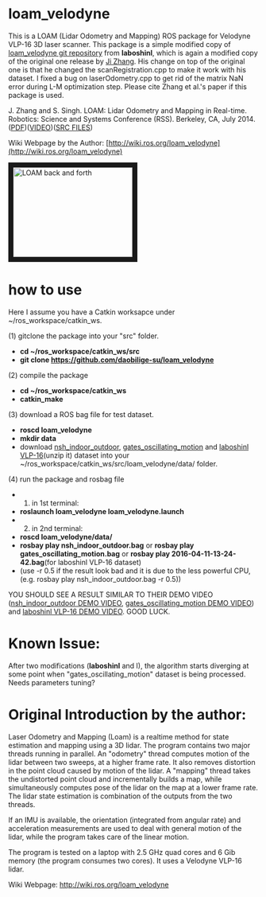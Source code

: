 # loam_velodyne

This is a LOAM (Lidar Odometry and Mapping) ROS package for Velodyne VLP-16 3D laser scanner. This package is a simple modified copy of [loam_velodyne git repository](https://github.com/laboshinl/loam_velodyne) from **laboshinl**, which is again a modified copy of the original one release by [Ji Zhang](http://www.frc.ri.cmu.edu/~jizhang03/). His change on top of the original one is that he changed the scanRegistration.cpp to make it work with his dataset. I fixed a bug on laserOdometry.cpp to get rid of the matrix NaN error during L-M optimization step. Please cite Zhang et al.'s paper if this package is used. 

J. Zhang and S. Singh. LOAM: Lidar Odometry and Mapping in Real-time. Robotics: Science and Systems Conference (RSS). Berkeley, CA, July 2014.([PDF](http://www.frc.ri.cmu.edu/~jizhang03/Publications/RSS_2014.pdf))([VIDEO](https://www.youtube.com/watch?feature=player_embedded&v=8ezyhTAEyHs))([SRC FILES](http://docs.ros.org/indigo/api/loam_velodyne/html/files.html))

Wiki Webpage by the Author: [http://wiki.ros.org/loam_velodyne](http://wiki.ros.org/loam_velodyne)

<a href="http://www.youtube.com/watch?feature=player_embedded&v=8ezyhTAEyHs" target="_blank"><img src="http://img.youtube.com/vi/8ezyhTAEyHs/0.jpg" alt="LOAM back and forth" width="240" height="180" border="10" /></a>

# how to use
Here I assume you have a Catkin worksapce under ~/ros_workspace/catkin_ws.

(1) gitclone the package into your "src" folder.
+ **cd ~/ros_workspace/catkin_ws/src**
+ **git clone https://github.com/daobilige-su/loam_velodyne**

(2) compile the package
+ **cd ~/ros_workspace/catkin_ws**
+ **catkin_make**

(3) download a ROS bag file for test dataset.
+ **roscd loam_velodyne**
+ **mkdir data**
+ download [nsh_indoor_outdoor](www.frc.ri.cmu.edu/~jizhang03/Datasets/nsh_indoor_outdoor.bag), [gates_oscillating_motion](www.frc.ri.cmu.edu/~jizhang03/Datasets/gates_oscillating_motion.bag) and [laboshinl VLP-16](https://db.tt/t2r39mjZ)(unzip it) dataset into your ~/ros_workspace/catkin_ws/src/loam_velodyne/data/ folder.

(4) run the package and rosbag file
+ 1) in 1st terminal:
+ **roslaunch loam_velodyne loam_velodyne.launch**
+ 2) in 2nd terminal:
+ **roscd loam_velodyne/data/**
+ **rosbay play nsh_indoor_outdoor.bag** or **rosbay play gates_oscillating_motion.bag** or **rosbay play 2016-04-11-13-24-42.bag**(for laboshinl VLP-16 dataset)
+ (use -r 0.5 if the result look bad and it is due to the less powerful CPU, (e.g. rosbay play nsh_indoor_outdoor.bag -r 0.5))

YOU SHOULD SEE A RESULT SIMILAR TO THEIR DEMO VIDEO ([nsh_indoor_outdoor DEMO VIDEO](http://www.frc.ri.cmu.edu/~jizhang03/Videos/nsh_indoor_outdoor.mp4), [gates_oscillating_motion DEMO VIDEO](http://www.frc.ri.cmu.edu/~jizhang03/Videos/gates_oscillating_motion.mp4)) and [laboshinl VLP-16 DEMO VIDEO](https://www.youtube.com/watch?v=o1cLXY-Es54&feature=youtu.be). GOOD LUCK.

# Known Issue:
After two modifications (**laboshinl** and I), the algorithm starts diverging at some point when "gates_oscillating_motion" dataset is being processed. Needs parameters tuning?

# Original Introduction by the author:

Laser Odometry and Mapping (Loam) is a realtime method for state estimation and mapping using a 3D lidar. The program contains two major threads running in parallel. An "odometry" thread computes motion of the lidar between two sweeps, at a higher frame rate. It also removes distortion in the point cloud caused by motion of the lidar. A "mapping" thread takes the undistorted point cloud and incrementally builds a map, while simultaneously computes pose of the lidar on the map at a lower frame rate. The lidar state estimation is combination of the outputs from the two threads.

If an IMU is available, the orientation (integrated from angular rate) and acceleration measurements are used to deal with general motion of the lidar, while the program takes care of the linear motion.

The program is tested on a laptop with 2.5 GHz quad cores and 6 Gib memory (the program consumes two cores). It uses a Velodyne VLP-16 lidar. 

Wiki Webpage: http://wiki.ros.org/loam_velodyne

